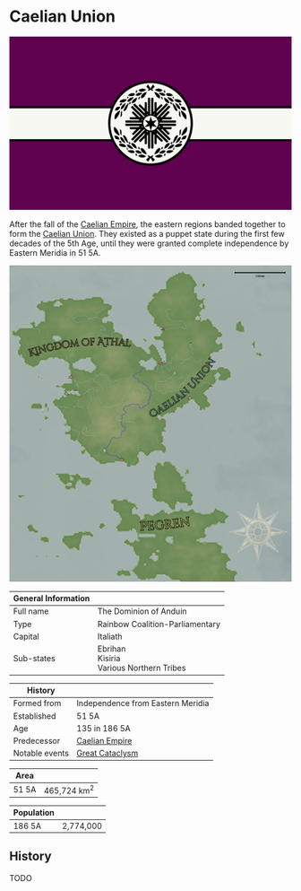 # Caelian Union

![Caelian Union](../../Media/caelian_union_tennessine.png)

After the fall of the [Caelian Empire](./caelian_empire.md), the eastern regions banded together to form the [Caelian Union](../../Factions/Nations/caelian_union.md). They existed as a puppet state during the first few decades of the 5th Age, until they were granted complete independence by Eastern Meridia in 51 5A.

![Caelus 5th Age](../../Media/caelus_5th_age.png)

| General Information | |
| - | - |
| Full name | The Dominion of Anduin |
| Type | Rainbow Coalition-Parliamentary |
| Capital | Italiath |
| Sub-states | Ebrihan<br>Kisiria<br>Various Northern Tribes |

| History | |
| - | - |
| Formed from | Independence from Eastern Meridia |
| Established | 51 5A |
| Age | 135 in 186 5A |
| Predecessor | [Caelian Empire](caelian_empire.md) |
| Notable events | [Great Cataclysm](../../Events/great_cataclysm.md) |

| Area | |
| - | - |
| 51 5A | 465,724 km<sup>2</sup> |

| Population | |
| - | - |
| 186 5A | 2,774,000 |

## History

TODO
